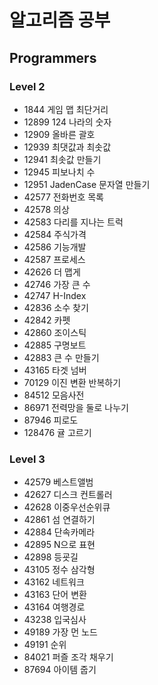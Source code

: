 # 알고리즘 공부

## Programmers

### Level 2

- 1844 게임 맵 최단거리
- 12899 124 나라의 숫자
- 12909 올바른 괄호
- 12939 최댓값과 최솟값
- 12941 최솟값 만들기
- 12945 피보나치 수
- 12951 JadenCase 문자열 만들기
- 42577 전화번호 목록
- 42578 의상
- 42583 다리를 지나는 트럭
- 42584 주식가격
- 42586 기능개발
- 42587 프로세스
- 42626 더 맵게
- 42746 가장 큰 수
- 42747 H-Index
- 42836 소수 찾기
- 42842 카펫
- 42860 조이스틱
- 42885 구명보트
- 42883 큰 수 만들기
- 43165 타겟 넘버
- 70129 이진 변환 반복하기
- 84512 모음사전
- 86971 전력망을 둘로 나누기
- 87946 피로도
- 128476 귤 고르기

### Level 3

- 42579 베스트앨범
- 42627 디스크 컨트롤러
- 42628 이중우선순위큐
- 42861 섬 연결하기
- 42884 단속카메라
- 42895 N으로 표현
- 42898 등굣길
- 43105 정수 삼각형
- 43162 네트워크
- 43163 단어 변환
- 43164 여행경로
- 43238 입국심사
- 49189 가장 먼 노드
- 49191 순위
- 84021 퍼즐 조각 채우기
- 87694 아이템 줍기
